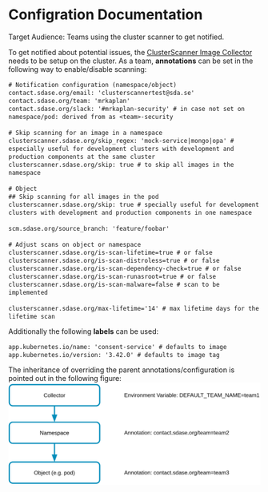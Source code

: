# Configration Documentation
Target Audience: Teams using the cluster scanner to get notified.

To get notified about potential issues, the [ClusterScanner Image Collector](../../deployment/clusterscanner-image-collector.md) needs to be setup on the cluster.
As a team, **annotations** can be set in the following way to enable/disable scanning:

```
# Notification configuration (namespace/object)
contact.sdase.org/email: 'clusterscannertest@sda.se'
contact.sdase.org/team: 'mrkaplan'
contact.sdase.org/slack: '#mrkaplan-security' # in case not set on namespace/pod: derived from as <team>-security

# Skip scanning for an image in a namespace
clusterscanner.sdase.org/skip_regex: 'mock-service|mongo|opa' # especially useful for development clusters with development and production components at the same cluster
clusterscanner.sdase.org/skip: true # to skip all images in the namespace

# Object
## Skip scanning for all images in the pod
clusterscanner.sdase.org/skip: true # specially useful for development clusters with development and production components in one namespace

scm.sdase.org/source_branch: 'feature/foobar'

# Adjust scans on object or namespace
clusterscanner.sdase.org/is-scan-lifetime=true # or false
clusterscanner.sdase.org/is-scan-distroless=true # or false
clusterscanner.sdase.org/is-scan-dependency-check=true # or false
clusterscanner.sdase.org/is-scan-runasroot=true # or false
clusterscanner.sdase.org/is-scan-malware=false # scan to be implemented

clusterscanner.sdase.org/max-lifetime='14' # max lifetime days for the lifetime scan
```

Additionally the following **labels** can be used:

```
app.kubernetes.io/name: 'consent-service' # defaults to image
app.kubernetes.io/version: '3.42.0' # defaults to image tag
```


The inheritance of overriding the parent annotations/configuration is pointed out in the following figure:
![inheritance](inheritance.png)
